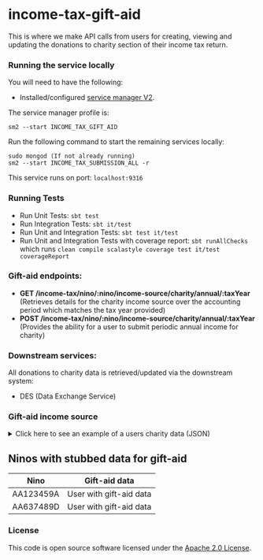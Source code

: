 
# income-tax-gift-aid

This is where we  make API calls from users for creating, viewing and updating the donations to charity section of their income tax return.

### Running the service locally

You will need to have the following:
- Installed/configured [service manager V2](https://github.com/hmrc/sm2).

The service manager profile is:

    sm2 --start INCOME_TAX_GIFT_AID

Run the following command to start the remaining services locally:

    sudo mongod (If not already running)
    sm2 --start INCOME_TAX_SUBMISSION_ALL -r

This service runs on port: `localhost:9316`

### Running Tests
- Run Unit Tests:  `sbt test`
- Run Integration Tests: `sbt it/test`
- Run Unit and Integration Tests: `sbt test it/test`
- Run Unit and Integration Tests with coverage report: `sbt runAllChecks`<br/>
  which runs `clean compile scalastyle coverage test it/test coverageReport`

### Gift-aid endpoints:

- **GET     /income-tax/nino/:nino/income-source/charity/annual/:taxYear** (Retrieves details for the charity income source over the accounting period which matches the tax year provided)
- **POST    /income-tax/nino/:nino/income-source/charity/annual/:taxYear** (Provides the ability for a user to submit periodic annual income for charity)

### Downstream services:

All donations to charity data is retrieved/updated via the downstream system:

- DES (Data Exchange Service)

### Gift-aid income source

<details>

<summary>Click here to see an example of a users charity data (JSON)</summary>

```json
{
  "giftAidPayments": {
      "nonUkCharitiesCharityNames": [
        "Charity 1"
      ],
      "currentYear": 23426505146.99,
      "oneOffCurrentYear": 80331713889.99,
      "currentYearTreatedAsPreviousYear": 44753493320.99,
      "nextYearTreatedAsCurrentYear": 88970014371.99,
      "nonUkCharities": 77143081269.00
  },
  "gifts": {
      "investmentsNonUkCharitiesCharityNames": [
        "Charity 2"
      ],
      "landAndBuildings": 11200049718.00,
      "sharesOrSecurities": 82198960626.00,
      "investmentsNonUkCharities": 24966390172.00
  }
}
```
</details>

## Ninos with stubbed data for gift-aid

| Nino      | Gift-aid data           |
|-----------|-------------------------|
| AA123459A | User with gift-aid data |
| AA637489D | User with gift-aid data |


### License

This code is open source software licensed under the [Apache 2.0 License]("http://www.apache.org/licenses/LICENSE-2.0.html").
